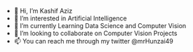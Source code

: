- 👋 Hi, I’m Kashif Aziz
- 👀 I’m interested in Artificial Intelligence
- 🌱 I’m currently Learning Data Science and Computer Vision
- 💞️ I’m looking to collaborate on Computer Vision Projects
- 📫 You can reach me through my twitter @mrHunzai49

<!---
noobmaster-49/noobmaster-49 is a ✨ special ✨ repository because its `README.md` (this file) appears on your GitHub profile.
You can click the Preview link to take a look at your changes.
--->
